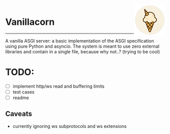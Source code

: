 <img src="./misc/logo.png" align="right" width="100px">

# Vanillacorn
---

A vanilla ASGI server: a basic implementation of the ASGI specification using pure Python and asyncio.
The system is meant to use zero external libraries and contain in a single file, because why not..? (trying to be cool)

# TODO:
- [ ] implement http/ws read and buffering limits
- [ ] test cases
- [ ] readme

## Caveats
- currently ignoring ws subprotocols and ws extensions
